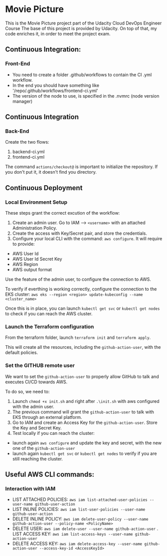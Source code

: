 # Movie Picture

This is the Movie Picture project part of the Udacity Cloud DevOps Engineer Course
The base of this project is provided by Udacity.
On top of that, my code enriches it, in order to meet the project exam.

## Continuous Integration:
### Front-End
- You need to create a folder .github/workflows to contain the CI .yml workflow.
- In the end you should have something like '/repo/.github/workflows/frontend-ci.yml'
- The version of the node to use, is specified in the .nvmrc (node version manager)

## Continuous Integration
### Back-End
Create the two flows:
1. backend-ci.yml
2. frontend-ci.yml

The command `actions/checkout@` is important to initialize the repository. If you don't put it, it doesn't find you directory.

## Continuous Deployment
### Local Environment Setup
These steps grant the correct excution of the workflow:
1. Create an admin user. Go to IAM --> `<username>` with an attached Administration Policy.
2. Create the access with Key/Secret pair, and store the credentials.
3. Configure your local CLI with the command: `aws configure`. It will require to provide:
- AWS User Id
- AWS User Id Secret Key
- AWS Region
- AWS output format

Use the feature of the admin user, to configure the connection to AWS.

To verify if everthing is working correctly, configure the connection to the EKS cluster:
`aws eks --region <region> update-kubeconfig --name <cluster_name>`

Once this is in place, you can launch `kubectl get svc` or `kubectl get nodes` to check if you can reach the AWS cluster.

### Launch the Terraform configuration
From the terraform folder, launch `terraform init` and `terraform apply`.

This will create all the resources, including the `github-action-user`, with the default policies.


### Set the GITHUB remote user
We want to set the `github-action-user` to properly allow GitHub to talk and executes CI/CD towards AWS.

To do so, we need to:
1. Launch `chmod +x init.sh` and right after `.\init.sh` with aws configured with the admin user.
2. The previous command will grant the `github-action-user` to talk with EKS through an external platform.
3. Go to IAM and create an Access Key for the `github-action-user`. Store the Key and Secret Key.
4. Test locally if you can reach the cluster:
- launch again `aws configure` and update the key and secret, with the new one of the `github-action-user`
- launch again `kubectl get svc` or `kubectl get nodes` to verify if you are still reaching the cluster.

## Useful AWS CLI commands:
### Interaction with IAM
- LIST ATTACHED POLICIES: `aws iam list-attached-user-policies --user-name github-user-action`
- LIST INLINE POLICIES: `aws iam list-user-policies --user-name github-user-action`
- DELETE INLINE POLICY: `aws iam delete-user-policy --user-name github-action-user --policy-name <PolicyName>`
- DELETE USER: `aws iam delete-user --user-name github-action-user`
. LIST ACCESS KEY: `aws iam list-access-keys --user-name github-action-user`
- DELETE ACCESS KEY: `aws iam delete-access-key --user-name github-action-user --access-key-id <AccessKeyId>`
